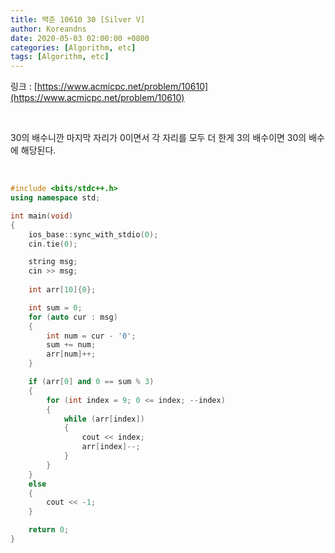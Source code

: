```yaml
---
title: 백준 10610 30 [Silver V]
author: Koreandns
date: 2020-05-03 02:00:00 +0800
categories: [Algorithm, etc]
tags: [Algorithm, etc]
---
```




링크 : [https://www.acmicpc.net/problem/10610](https://www.acmicpc.net/problem/10610)



<br>

30의 배수니깐 마지막 자리가 0이면서 각 자리를 모두 더 한게 3의 배수이면 30의 배수에 해당된다.

<br>



```c++
#include <bits/stdc++.h>
using namespace std;

int main(void)
{
	ios_base::sync_with_stdio(0);
	cin.tie(0);

	string msg;
	cin >> msg;
    
    int arr[10]{0};

	int sum = 0;
	for (auto cur : msg)
	{
		int num = cur - '0';
		sum += num;
		arr[num]++;
	}

	if (arr[0] and 0 == sum % 3)
	{
		for (int index = 9; 0 <= index; --index)
		{
			while (arr[index])
			{
				cout << index;
				arr[index]--;
			}
		}
	}
	else
	{
		cout << -1;
	}

	return 0;
}
```

